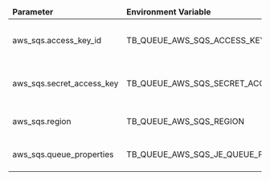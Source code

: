 <table>
  <thead>
      <tr>
          <td style="width: 25%"><b>Parameter</b></td><td style="width: 30%"><b>Environment Variable</b></td><td style="width: 15%"><b>Default Value</b></td><td style="width: 30%"><b>Description</b></td>
      </tr>
  </thead>
  <tbody>
      <tr>
          <td>aws_sqs.access_key_id</td>
          <td>TB_QUEUE_AWS_SQS_ACCESS_KEY_ID</td>
          <td></td>
          <td>Access key ID from AWS IAM user</td>
      </tr>
      <tr>
          <td>aws_sqs.secret_access_key</td>
          <td>TB_QUEUE_AWS_SQS_SECRET_ACCESS_KEY</td>
          <td></td>
          <td>Secret access key from AWS IAM user</td>
      </tr>
      <tr>
          <td>aws_sqs.region</td>
          <td>TB_QUEUE_AWS_SQS_REGION</td>
          <td></td>
          <td>Region from AWS account</td>
      </tr>
      <tr>
          <td>aws_sqs.queue_properties</td>
          <td>TB_QUEUE_AWS_SQS_JE_QUEUE_PROPERTIES</td>
          <td>VisibilityTimeout:30;MaximumMessageSize:262144;MessageRetentionPeriod:604800</td>
          <td>AWS SQS queue properties</td>
      </tr>
  </tbody>
</table>
